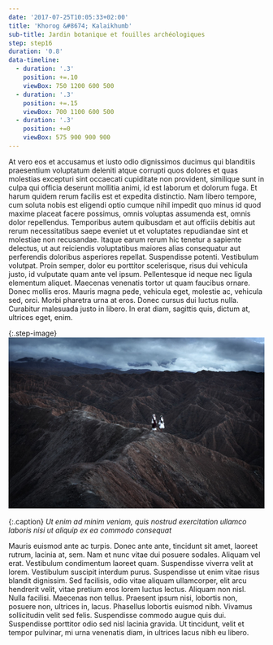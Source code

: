 ```yaml
---
date: '2017-07-25T10:05:33+02:00'
title: 'Khorog &#8674; Kalaikhumb'
sub-title: Jardin botanique et fouilles archéologiques
step: step16
duration: '0.8'
data-timeline:
  - duration: '.3'
    position: +=.10
    viewBox: 750 1200 600 500
  - duration: '.3'
    position: +=.15
    viewBox: 700 1100 600 500
  - duration: '.3'
    position: +=0
    viewBox: 575 900 900 900
---
```


At vero eos et accusamus et iusto odio dignissimos ducimus qui blanditiis praesentium voluptatum deleniti atque corrupti quos dolores et quas molestias excepturi sint occaecati cupiditate non provident, similique sunt in culpa qui officia deserunt mollitia animi, id est laborum et dolorum fuga. Et harum quidem rerum facilis est et expedita distinctio. Nam libero tempore, cum soluta nobis est eligendi optio cumque nihil impedit quo minus id quod maxime placeat facere possimus, omnis voluptas assumenda est, omnis dolor repellendus. Temporibus autem quibusdam et aut officiis debitis aut rerum necessitatibus saepe eveniet ut et voluptates repudiandae sint et molestiae non recusandae. Itaque earum rerum hic tenetur a sapiente delectus, ut aut reiciendis voluptatibus maiores alias consequatur aut perferendis doloribus asperiores repellat.
Suspendisse potenti. Vestibulum volutpat. Proin semper, dolor eu porttitor scelerisque, risus dui vehicula justo, id vulputate quam ante vel ipsum. Pellentesque id neque nec ligula elementum aliquet. Maecenas venenatis tortor ut quam faucibus ornare. Donec mollis eros. Mauris magna pede, vehicula eget, molestie ac, vehicula sed, orci. Morbi pharetra urna at eros. Donec cursus dui luctus nulla. Curabitur malesuada justo in libero. In erat diam, sagittis quis, dictum at, ultrices eget, enim.

{:.step-image}
[![](/assets/img/uploads/kirghyzstan.jpeg)](/assets/img/uploads/kirghyzstan.jpeg 'kirghyzstan')

{:.caption}
*Ut enim ad minim veniam, quis nostrud exercitation ullamco laboris nisi ut aliquip ex ea commodo consequat*

Mauris euismod ante ac turpis. Donec ante ante, tincidunt sit amet, laoreet rutrum, lacinia at, sem. Nam et nunc vitae dui posuere sodales. Aliquam vel erat. Vestibulum condimentum laoreet quam. Suspendisse viverra velit at lorem. Vestibulum suscipit interdum purus. Suspendisse ut enim vitae risus blandit dignissim. Sed facilisis, odio vitae aliquam ullamcorper, elit arcu hendrerit velit, vitae pretium eros lorem luctus lectus. Aliquam non nisl. Nulla facilisi. Maecenas non tellus. Praesent ipsum nisi, lobortis non, posuere non, ultrices in, lacus. Phasellus lobortis euismod nibh. Vivamus sollicitudin velit sed felis. Suspendisse commodo augue quis dui. Suspendisse porttitor odio sed nisl lacinia gravida. Ut tincidunt, velit et tempor pulvinar, mi urna venenatis diam, in ultrices lacus nibh eu libero.
